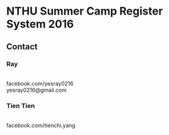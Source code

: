 # NTHU Summer Camp Register System 2016

<h2>Contact</h2>
<h3>Ray</h3>
<br>facebook.com/yesray0216
<br>yesray0216@gmail.com
<h3>Tien Tien</h3>
<br>facebook.com/tienchi.yang
